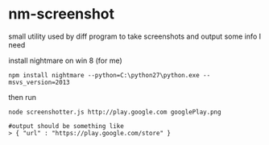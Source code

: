 nm-screenshot
=============

small utility used by diff program to take screenshots and output some info I need


install nightmare on win 8 (for me)

```
npm install nightmare --python=C:\python27\python.exe --msvs_version=2013
```

then run

```
node screenshotter.js http://play.google.com googlePlay.png

#output should be something like
> { "url" : "https://play.google.com/store" }
```
